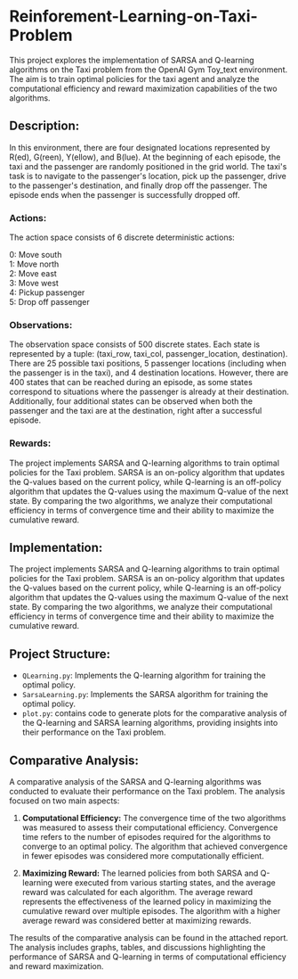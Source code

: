 # Reinforement-Learning-on-Taxi-Problem
<p> 
  This project explores the implementation of SARSA and Q-learning algorithms on the Taxi problem from the OpenAI Gym Toy_text environment. The aim is to train optimal policies for the taxi agent and analyze the computational efficiency and reward maximization capabilities of the two algorithms.
</p>

## Description: 
<p>
  In this environment, there are four designated locations represented by R(ed), G(reen), Y(ellow), and B(lue). At the beginning of each episode, the taxi and the passenger are randomly positioned in the grid world. The taxi's task is to navigate to the passenger's location, pick up the passenger, drive to the passenger's destination, and finally drop off the passenger. The episode ends when the passenger is successfully dropped off.
</p>

### Actions:
<p>
  The action space consists of 6 discrete deterministic actions:
  </p>

0: Move south <br />
1: Move north <br />
2: Move east  <br />
3: Move west <br />
4: Pickup passenger <br />
5: Drop off passenger

### Observations:
<p>
The observation space consists of 500 discrete states. Each state is represented by a tuple: (taxi_row, taxi_col, passenger_location, destination). There are 25 possible taxi positions, 5 passenger locations (including when the passenger is in the taxi), and 4 destination locations. However, there are 400 states that can be reached during an episode, as some states correspond to situations where the passenger is already at their destination. Additionally, four additional states can be observed when both the passenger and the taxi are at the destination, right after a successful episode. </p>

### Rewards:
<p>
  The project implements SARSA and Q-learning algorithms to train optimal policies for the Taxi problem. SARSA is an on-policy algorithm that updates the Q-values based on the current policy, while Q-learning is an off-policy algorithm that updates the Q-values using the maximum Q-value of the next state. By comparing the two algorithms, we analyze their computational efficiency in terms of convergence time and their ability to maximize the cumulative reward. </p>

## Implementation:
<p> The project implements SARSA and Q-learning algorithms to train optimal policies for the Taxi problem. SARSA is an on-policy algorithm that updates the Q-values based on the current policy, while Q-learning is an off-policy algorithm that updates the Q-values using the maximum Q-value of the next state. By comparing the two algorithms, we analyze their computational efficiency in terms of convergence time and their ability to maximize the cumulative reward. <p/>

## Project Structure:
- `QLearning.py`: Implements the Q-learning algorithm for training the optimal policy.
- `SarsaLearning.py`: Implements the SARSA algorithm for training the optimal policy. 
- `plot.py`: contains code to generate plots for the comparative analysis of the Q-learning and SARSA learning algorithms, providing insights into their performance on the Taxi problem. 

## Comparative Analysis: 
<p> A comparative analysis of the SARSA and Q-learning algorithms was conducted to evaluate their performance on the Taxi problem. The analysis focused on two main aspects: </p>

1. **Computational Efficiency:** The convergence time of the two algorithms was measured to assess their computational efficiency. Convergence time refers to the number of episodes required for the algorithms to converge to an optimal policy. The algorithm that achieved convergence in fewer episodes was considered more computationally efficient.<br/>

2. **Maximizing Reward:** The learned policies from both SARSA and Q-learning were executed from various starting states, and the average reward was calculated for each algorithm. The average reward represents the effectiveness of the learned policy in maximizing the cumulative reward over multiple episodes. The algorithm with a higher average reward was considered better at maximizing rewards.
<p>The results of the comparative analysis can be found in the attached report. The analysis includes graphs, tables, and discussions highlighting the performance of SARSA and Q-learning in terms of computational efficiency and reward maximization. <p/>
